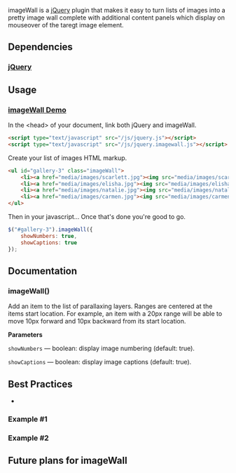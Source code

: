 imageWall is a [jQuery](http://jquery.com) plugin that makes it easy to turn lists of images into a pretty image wall complete with additional content panels which display on mouseover of the taregt image element.


## Dependencies

### [jQuery](http://jquery.com/) ###


## Usage

### [imageWall Demo](http://lab.neo-pangea.com/experiments/jquery-imagewall/)

In the &lt;head&gt; of your document, link both jQuery and imageWall.

```html
<script type="text/javascript" src="/js/jquery.js"></script>
<script type="text/javascript" src="/js/jquery.imagewall.js"></script>
```

Create your list of images HTML markup.

```html
<ul id="gallery-3" class="imageWall">
	<li><a href="media/images/scarlett.jpg"><img src="media/images/scarlett_thm.jpg" width="160" height="120" alt="Scarlett Johansson" title="Click to view this image" border="0" /></a></li>
	<li><a href="media/images/elisha.jpg"><img src="media/images/elisha_thm.jpg" width="160" height="120" alt="Elisha Cuthbert" title="Click to view this image" border="0" /></a></li>
	<li><a href="media/images/natalie.jpg"><img src="media/images/natalie_thm.jpg" width="160" height="120" alt="Natalie Portman" title="Click to view this image" border="0" /></a></li>
	<li><a href="media/images/carmen.jpg"><img src="media/images/carmen_thm.jpg" width="160" height="120" alt="Carmen Electra" title="Click to view this image" border="0" /></a></li>
</ul>
```

Then in your javascript... Once that's done you're good to go.

```javascript
$("#gallery-3").imageWall({
	showNumbers: true,
	showCaptions: true
});
```

## Documentation

### imageWall()

Add an item to the list of parallaxing layers. Ranges are centered at the items start location. For example, an item with a 20px range will be able to move 10px forward and 10px backward from its start location.

__Parameters__

`showNumbers` &mdash; boolean: display image numbering (default: true).

`showCaptions` &mdash; boolean: display image captions (default: true).


## Best Practices

- 

### Example #1

### Example #2

## Future plans for imageWall